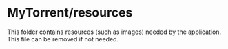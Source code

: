 # MyTorrent/resources

This folder contains resources (such as images) needed by the application. This file can
be removed if not needed.
